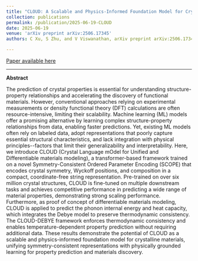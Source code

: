 ```yaml
---
title: "CLOUD: A Scalable and Physics-Informed Foundation Model for Crystal Representation Learning"
collection: publications
permalink: /publication/2025-06-19-CLOUD
date: 2025-06-19
venue: 'arXiv preprint arXiv:2506.17345'
authors: C Xu, S Zhu, and V Viswanathan, arXiv preprint arXiv:2506.17345, 2025

---
```


<a href='https://arxiv.org/abs/2506.17345'>Paper available here</a>

---

**Abstract** 

The prediction of crystal properties is essential for understanding structure-property relationships and accelerating the discovery of functional materials. However, conventional approaches relying on experimental measurements or density functional theory (DFT) calculations are often resource-intensive, limiting their scalability. Machine learning (ML) models offer a promising alternative by learning complex structure-property relationships from data, enabling faster predictions. Yet, existing ML models often rely on labeled data, adopt representations that poorly capture essential structural characteristics, and lack integration with physical principles--factors that limit their generalizability and interpretability. Here, we introduce CLOUD (Crystal Language mOdel for Unified and Differentiable materials modeling), a transformer-based framework trained on a novel Symmetry-Consistent Ordered Parameter Encoding (SCOPE) that encodes crystal symmetry, Wyckoff positions, and composition in a compact, coordinate-free string representation. Pre-trained on over six million crystal structures, CLOUD is fine-tuned on multiple downstream tasks and achieves competitive performance in predicting a wide range of material properties, demonstrating strong scaling performance. Furthermore, as proof of concept of differentiable materials modeling, CLOUD is applied to predict the phonon internal energy and heat capacity, which integrates the Debye model to preserve thermodynamic consistency. The CLOUD-DEBYE framework enforces thermodynamic consistency and enables temperature-dependent property prediction without requiring additional data. These results demonstrate the potential of CLOUD as a scalable and physics-informed foundation model for crystalline materials, unifying symmetry-consistent representations with physically grounded learning for property prediction and materials discovery.